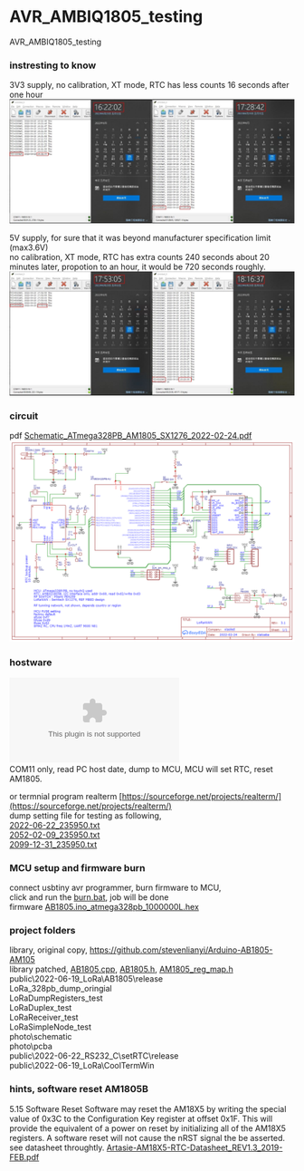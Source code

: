 # AVR_AMBIQ1805_testing
AVR_AMBIQ1805_testing


### instresting to know
3V3 supply, no calibration, XT mode, RTC has less counts 16 seconds after one hour  
![3V3_slow_RTC.JPG](3V3_slow_RTC.JPG)  


5V supply, for sure that it was beyond manufacturer specification limit (max3.6V)  
no calibration, XT mode, RTC has extra counts 240 seconds about 20 minutes later, propotion to an hour, it would be 720 seconds roughly.
![5V_fast_RTC.JPG](5V_fast_RTC.JPG)  

### circuit
pdf [Schematic_ATmega328PB_AM1805_SX1276_2022-02-24.pdf](Schematic_ATmega328PB_AM1805_SX1276_2022-02-24.pdf)  
![Schematic_ATmega328PB_AM1805_SX1276_2022-02-24.png](Schematic_ATmega328PB_AM1805_SX1276_2022-02-24.png)  


### hostware  
![setRTC.exe](setRTC.exe)  
COM11 only, read PC host date, dump to MCU, MCU will set RTC, reset AM1805.  

or termnial program realterm [https://sourceforge.net/projects/realterm/](https://sourceforge.net/projects/realterm/)  
dump setting file for testing as following,   
[2022-06-22_235950.txt](2022-06-22_235950.txt)  
[2052-02-09_235950.txt](2052-02-09_235950.txt)  
[2099-12-31_235950.txt](2099-12-31_235950.txt)  


### MCU setup and firmware burn  
connect usbtiny avr programmer, burn firmware to MCU,  
click and run the [burn.bat](burn.bat), job will be done   
firmware [AB1805.ino_atmega328pb_1000000L.hex](AB1805.ino_atmega328pb_1000000L.hex)  


### project folders
library, original copy, https://github.com/stevenlianyi/Arduino-AB1805-AM105  
library patched, 
[AB1805.cpp](AB1805.cpp), [AB1805.h](AB1805.h), [AM1805_reg_map.h](AM1805_reg_map.h)  
public\2022-06-19_LoRa\AB1805\release  
LoRa_328pb_dump_oringial  
LoRaDumpRegisters_test  
LoRaDuplex_test  
LoRaReceiver_test  
LoRaSimpleNode_test  
photo\schematic\
photo\pcba\
public\2022-06-22_RS232_C\setRTC\release  
public\2022-06-19_LoRa\CoolTermWin  

### hints, software reset AM1805B
5.15 Software Reset
Software may reset the AM18X5 by writing the special value of 0x3C to the Configuration Key register at
offset 0x1F. This will provide the equivalent of a power on reset by initializing all of the AM18X5 registers.
A software reset will not cause the nRST signal the be asserted.
see datasheet throughtly.
[Artasie-AM18X5-RTC-Datasheet_REV1.3_2019-FEB.pdf](Artasie-AM18X5-RTC-Datasheet_REV1.3_2019-FEB.pdf)  




